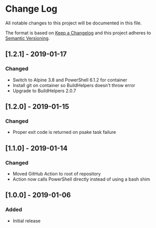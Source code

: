 # Change Log

All notable changes to this project will be documented in this file.

The format is based on [Keep a Changelog](http://keepachangelog.com/)
and this project adheres to [Semantic Versioning](http://semver.org/).

## [1.2.1] - 2019-01-17

### Changed

- Switch to Alpine 3.8 and PowerShell 6.1.2 for container
- Install git on container so BuildHelpers doesn't throw error
- Upgrade to BuildHelpers 2.0.7

## [1.2.0] - 2019-01-15

### Changed

- Proper exit code is returned on psake task failure

## [1.1.0] - 2019-01-14

### Changed

- Moved GitHub Action to root of repository
- Action now calls PowerShell directly instead of using a bash shim

## [1.0.0] - 2019-01-06

### Added

- Initial release